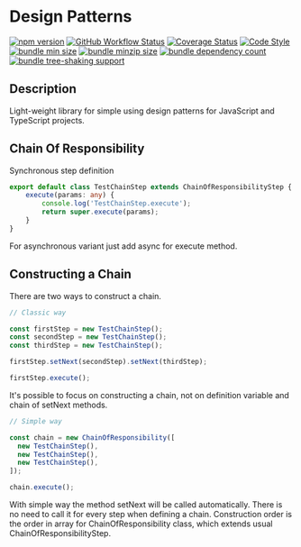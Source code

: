# Design Patterns

[![npm version](https://badgen.net/npm/v/@webquarx/design-patterns)](https://www.npmjs.com/package/@webquarx/design-patterns)
[![GitHub Workflow Status](https://github.com/webquarx/design-patterns/workflows/CI/badge.svg?branch=main)](https://github.com/webquarx/design-patterns/actions?query=workflow:CI)
[![Coverage Status](https://coveralls.io/repos/github/webquarx/design-patterns/badge.svg?branch=main)](https://coveralls.io/github/webquarx/design-patterns?branch=main)
[![Code Style](https://badgen.net/static/code%20style/airbnb?icon=airbnb)](https://github.com/airbnb/javascript)  
[![bundle min size](https://badgen.net/bundlephobia/min/@webquarx/design-patterns)](https://bundlephobia.com/package/@webquarx/design-patterns)
[![bundle minzip size](https://badgen.net/bundlephobia/minzip/@webquarx/design-patterns)](https://bundlephobia.com/package/@webquarx/design-patterns)
[![bundle dependency count](https://badgen.net/bundlephobia/dependency-count/@webquarx/design-patterns)](https://bundlephobia.com/package/@webquarx/design-patterns)
[![bundle tree-shaking support](https://badgen.net/bundlephobia/tree-shaking/@webquarx/design-patterns)](https://bundlephobia.com/package/@webquarx/design-patterns)  

## Description
Light-weight library for simple using design patterns for JavaScript and TypeScript projects.

## Chain Of Responsibility
Synchronous step definition
```typescript
export default class TestChainStep extends ChainOfResponsibilityStep {
    execute(params: any) {
        console.log('TestChainStep.execute');
        return super.execute(params);
    }
}
```
For asynchronous variant just add async for execute method.

## Constructing a Chain
There are two ways to construct a chain.
```typescript
// Classic way

const firstStep = new TestChainStep();
const secondStep = new TestChainStep();
const thirdStep = new TestChainStep();

firstStep.setNext(secondStep).setNext(thirdStep);

firstStep.execute();
```

It's possible to focus on constructing a chain, not on definition variable and chain of setNext methods.
```typescript
// Simple way

const chain = new ChainOfResponsibility([
  new TestChainStep(),
  new TestChainStep(),
  new TestChainStep(),
]);

chain.execute();
```
With simple way the method setNext will be called automatically. There is no need to call it for every step when defining a chain.
Construction order is the order in array for ChainOfResponsibility class, which extends usual ChainOfResponsibilityStep.
